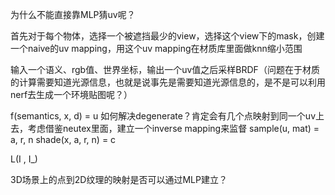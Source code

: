 为什么不能直接靠MLP猜uv呢？

首先对于每个物体，选择一个被遮挡最少的view，选择这个view下的mask，创建一个naive的uv mapping，用这个uv mapping在材质库里面做knn缩小范围

输入一个语义、rgb值、世界坐标，输出一个uv值之后采样BRDF（问题在于材质的计算需要知道光源信息，也就是说事先是需要知道光源信息的，是不是可以利用nerf去生成一个环境贴图呢？）

f(semantics, x, d) = u 如何解决degenerate？肯定会有几个点映射到同一个uv上去，考虑借鉴neutex里面，建立一个inverse mapping来监督
sample(u, mat) = a, r, n
shade(x, a, r, n) = c

L(I , I_) 



3D场景上的点到2D纹理的映射是否可以通过MLP建立？